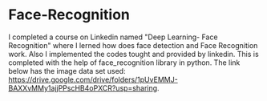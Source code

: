 # Face-Recognition
I completed a course on Linkedin named "Deep Learning- Face Recognition" where I lerned how does face detection and Face Recognition work.
Also I implemented the codes tought and provided by linkedin. This is completed with the help of face_recognition library in python.
The link below has the image data set used:
https://drive.google.com/drive/folders/1pUvEMMJ-BAXXvMMy1ajjPPscHB4oPXCR?usp=sharing.
